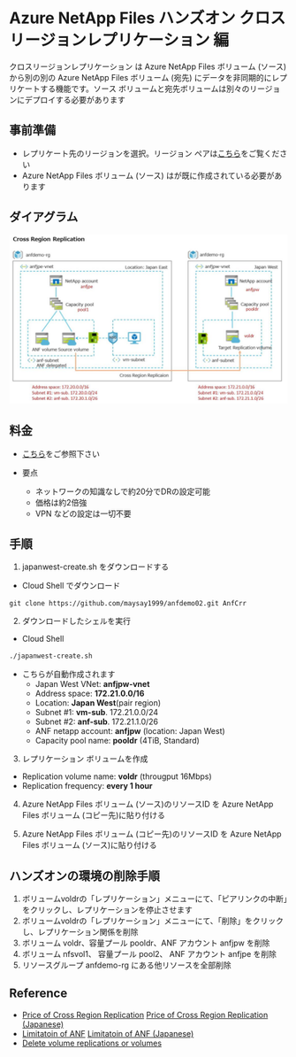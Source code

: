 # Azure NetApp Files ハンズオン クロスリージョンレプリケーション 編

クロスリージョンレプリケーション は Azure NetApp Files ボリューム (ソース) から別の別の Azure NetApp Files ボリューム (宛先) にデータを非同期的にレプリケートする機能です。ソース ボリュームと宛先ボリュームは別々のリージョンにデプロイする必要があります

## 事前準備

* レプリケート先のリージョンを選択。リージョン ペアは[こちら](https://docs.microsoft.com/ja-jp/azure/azure-netapp-files/cross-region-replication-introduction#azure-regional-pairs)をご覧ください
* Azure NetApp Files ボリューム (ソース) はが既に作成されている必要があります

## ダイアグラム

![View Cross Region Replication diagram](https://github.com/maysay1999/anfdemo02/blob/main/images/220107_crr_diagram.jpg)

## 料金

* [こちら](https://azure.microsoft.com/ja-jp/pricing/details/netapp/)をご参照下さい

* 要点  
  * ネットワークの知識なしで約20分でDRの設定可能  
  * 価格は約2倍強
  * VPN などの設定は一切不要

## 手順

1. japanwest-create.sh をダウンロードする

* Cloud Shell でダウンロード

```git
git clone https://github.com/maysay1999/anfdemo02.git AnfCrr
```

2. ダウンロードしたシェルを実行

* Cloud Shell

```bash
./japanwest-create.sh
```

* こちらが自動作成されます
  * Japan West VNet: **anfjpw-vnet**  
  * Address space:  **172.21.0.0/16**  
  * Location: **Japan West**(pair region)  
  * Subnet #1: **vm-sub**.  172.21.0.0/24  
  * Subnet #2: **anf-sub**.  172.21.1.0/26  
  * ANF netapp account: **anfjpw** (location: Japan West)  
  * Capacity pool name: **pooldr** (4TiB, Standard)  

3. レプリケーション ボリュームを作成

* Replication volume name: **voldr** (througput 16Mbps)
* Replication frequency: **every 1 hour**

4. Azure NetApp Files ボリューム (ソース)のリソースID を Azure NetApp Files ボリューム (コピー先)に貼り付ける

5. Azure NetApp Files ボリューム (コピー先)のリソースID を Azure NetApp Files ボリューム (ソース)に貼り付ける

## ハンズオンの環境の削除手順  

1. ボリュームvoldrの「レプリケーション」メニューにて、「ピアリンクの中断」をクリックし、レプリケーションを停止させます  
2. ボリュームvoldrの「レプリケーション」メニューにて、「削除」をクリックし、レプリケーション関係を削除  
3. ボリューム voldr、容量プール pooldr、ANF アカウント anfjpw を削除  
4. ボリューム nfsvol1、 容量プール pool2、 ANF アカウント anfjpe を削除  
5. リソースグループ anfdemo-rg にある他リソースを全部削除

## Reference

* [Price of Cross Region Replication](https://azure.microsoft.com/en-us/pricing/details/netapp/)
[Price of Cross Region Replication (Japanese)](https://azure.microsoft.com/ja-jp/pricing/details/netapp/)
* [Limitatoin of ANF](https://docs.microsoft.com/en-us/azure/azure-netapp-files/azure-netapp-files-resource-limits)
[Limitatoin of ANF (Japanese)](https://docs.microsoft.com/ja-jp/azure/azure-netapp-files/azure-netapp-files-resource-limits)
* [Delete volume replications or volumes](https://docs.microsoft.com/en-us/azure/azure-netapp-files/cross-region-replication-delete)
